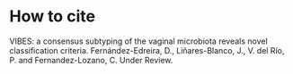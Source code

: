 # How to cite

VIBES: a consensus subtyping of the vaginal microbiota reveals novel classification criteria. Fernández-Edreira, D., Liñares-Blanco, J., V. del Río, P. and Fernandez-Lozano, C. Under Review.